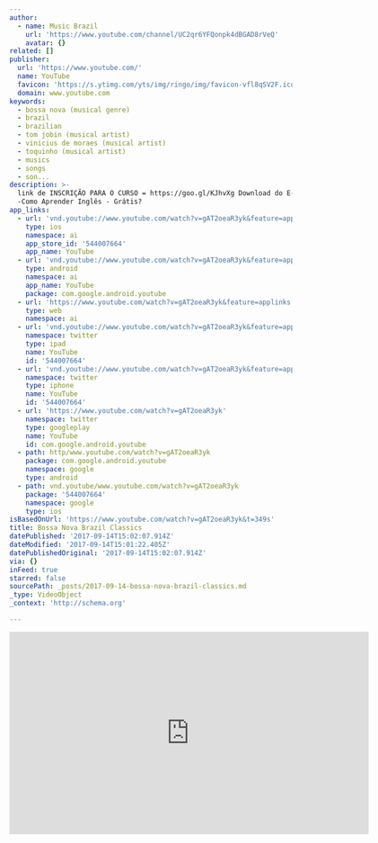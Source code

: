 ```yaml
---
author:
  - name: Music Brazil
    url: 'https://www.youtube.com/channel/UC2qr6YFQonpk4dBGAD8rVeQ'
    avatar: {}
related: []
publisher:
  url: 'https://www.youtube.com/'
  name: YouTube
  favicon: 'https://s.ytimg.com/yts/img/ringo/img/favicon-vfl8qSV2F.ico'
  domain: www.youtube.com
keywords:
  - bossa nova (musical genre)
  - brazil
  - brazilian
  - tom jobin (musical artist)
  - vinicius de moraes (musical artist)
  - toquinho (musical artist)
  - musics
  - songs
  - son...
description: >-
  link de INSCRIÇÃO PARA O CURSO = https://goo.gl/KJhvXg Download do E-book
  -Como Aprender Inglês - Grátis?
app_links:
  - url: 'vnd.youtube://www.youtube.com/watch?v=gAT2oeaR3yk&feature=applinks'
    type: ios
    namespace: ai
    app_store_id: '544007664'
    app_name: YouTube
  - url: 'vnd.youtube://www.youtube.com/watch?v=gAT2oeaR3yk&feature=applinks'
    type: android
    namespace: ai
    app_name: YouTube
    package: com.google.android.youtube
  - url: 'https://www.youtube.com/watch?v=gAT2oeaR3yk&feature=applinks'
    type: web
    namespace: ai
  - url: 'vnd.youtube://www.youtube.com/watch?v=gAT2oeaR3yk&feature=applinks'
    namespace: twitter
    type: ipad
    name: YouTube
    id: '544007664'
  - url: 'vnd.youtube://www.youtube.com/watch?v=gAT2oeaR3yk&feature=applinks'
    namespace: twitter
    type: iphone
    name: YouTube
    id: '544007664'
  - url: 'https://www.youtube.com/watch?v=gAT2oeaR3yk'
    namespace: twitter
    type: googleplay
    name: YouTube
    id: com.google.android.youtube
  - path: http/www.youtube.com/watch?v=gAT2oeaR3yk
    package: com.google.android.youtube
    namespace: google
    type: android
  - path: vnd.youtube/www.youtube.com/watch?v=gAT2oeaR3yk
    package: '544007664'
    namespace: google
    type: ios
isBasedOnUrl: 'https://www.youtube.com/watch?v=gAT2oeaR3yk&t=349s'
title: Bossa Nova Brazil Classics
datePublished: '2017-09-14T15:02:07.914Z'
dateModified: '2017-09-14T15:01:22.405Z'
datePublishedOriginal: '2017-09-14T15:02:07.914Z'
via: {}
inFeed: true
starred: false
sourcePath: _posts/2017-09-14-bossa-nova-brazil-classics.md
_type: VideoObject
_context: 'http://schema.org'

---
```

<iframe src="https://cdn.embedly.com/widgets/media.html?src=https%3A%2F%2Fwww.youtube.com%2Fembed%2FgAT2oeaR3yk%3Fstart%3D349%26feature%3Doembed%26start%3D349&amp;url=http%3A%2F%2Fwww.youtube.com%2Fwatch%3Fv%3DgAT2oeaR3yk&amp;image=https%3A%2F%2Fi.ytimg.com%2Fvi%2FgAT2oeaR3yk%2Fhqdefault.jpg&amp;key=b7d04c9b404c499eba89ee7072e1c4f7&amp;type=text%2Fhtml&amp;schema=youtube" width="640" height="360" scrolling="no" frameborder="0" allowfullscreen="" style=""></iframe>